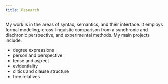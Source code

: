 ```yaml
---
title: Research
---
```


My work is in the areas of syntax, semantics, and their interface. It employs formal modeling, cross-linguistic comparison from a synchronic and diachronic perspective, and experimental methods. My main projects include:

* degree expressions
* person and perspective
* tense and aspect 
* evidentiality
* clitics and clause structure
* free relatives
